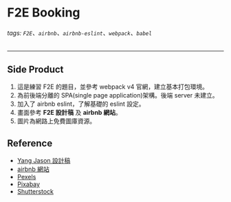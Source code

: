 # F2E Booking

###### tags: `F2E`、`airbnb`、`airbnb-eslint`、`webpack`、`babel`

---

## Side Product

1. 這是練習 F2E 的題目，並參考 webpack v4 官網，建立基本打包環境。
2. 為前後端分離的 SPA(single page application)架構。後端 server 未建立。
3. 加入了 airbnb eslint，了解基礎的 eslint 設定。
4. 畫面參考 **F2E 設計稿** 及 **airbnb 網站**。
5. 圖片為網路上免費圖庫資源。

## Reference

- [Yang Jason 設計稿](https://xd.adobe.com/spec/0444feef-4df6-412c-747e-04f2eca268af-7275/)
- [airbnb 網站](https://www.airbnb.com.tw/)
- [Pexels](https://www.pexels.com/zh-tw/)
- [Pixabay](https://pixabay.com/zh/)
- [Shutterstock](https://www.shutterstock.com/zh-Hant/)
